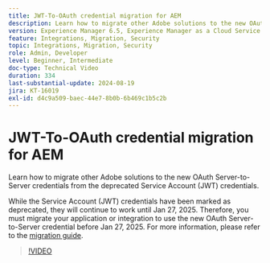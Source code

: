 ```yaml
---
title: JWT-To-OAuth credential migration for AEM
description: Learn how to migrate other Adobe solutions to the new OAuth Server-to-Server credentials.
version: Experience Manager 6.5, Experience Manager as a Cloud Service
feature: Integrations, Migration, Security
topic: Integrations, Migration, Security
role: Admin, Developer
level: Beginner, Intermediate
doc-type: Technical Video
duration: 334
last-substantial-update: 2024-08-19
jira: KT-16019
exl-id: d4c9a509-baec-44e7-8b0b-6b469c1b5c2b
---
```

# JWT-To-OAuth credential migration for AEM

Learn how to migrate other Adobe solutions to the new OAuth Server-to-Server credentials from the deprecated Service Account (JWT) credentials.

While the Service Account (JWT) credentials have been marked as deprecated, they will continue to work until Jan 27, 2025. Therefore, you must migrate your application or integration to use the new OAuth Server-to-Server credential before Jan 27, 2025. For more information, please refer to the [migration guide](https://developer.adobe.com/developer-console/docs/guides/authentication/ServerToServerAuthentication/migration/).


>[!VIDEO](https://video.tv.adobe.com/v/3432960/?learn=on)
